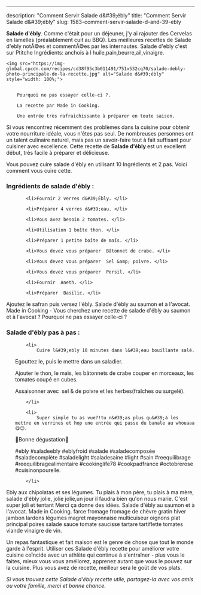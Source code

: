 ---
description: "Comment Servir Salade d&amp;#39;ébly"
title: "Comment Servir Salade d&amp;#39;ébly"
slug: 1583-comment-servir-salade-d-and-39-ebly

<p>
	<strong>Salade d&#39;ébly</strong>. 
	Comme c&#39;était pour un déjeuner, j&#39;y ai rajouter des Cervelas en lamelles (préalablement cuit au BBQ). Les meilleures recettes de Salade d&#39;ebly notÃ©es et commentÃ©es par les internautes. Salade d&#39;ebly c&#39;est sur Ptitche Ingrédients: anchois à l huile,pain,beurre,ail,vinaigre.
</p>
<p>
	
	<img src="https://img-global.cpcdn.com/recipes/cd38f95c3b011491/751x532cq70/salade-debly-photo-principale-de-la-recette.jpg" alt="Salade d&#39;ébly" style="width: 100%;">
	
	
		Pourquoi ne pas essayer celle-ci ?.
	
		La recette par Made in Cooking.
	
		Une entrée très rafraichissante à préparer en toute saison.
	
</p>

Si vous rencontrez récemment des problèmes dans la cuisine pour obtenir votre nourriture idéale, vous n'êtes pas seul. De nombreuses personnes ont un talent culinaire naturel, mais pas un savoir-faire tout à fait suffisant pour cuisiner avec excellence. Cette recette de <strong> Salade d&#39;ébly </strong> est un excellent début, très facile à préparer et délicieuse.

<!--inarticleads1-->

Vous pouvez cuire salade d&#39;ébly en utilisant 10 Ingrédients et 2 pas. Voici comment vous cuire cette.

<h3>Ingrédients de salade d&#39;ébly :</h3>

<ol>
	
		<li>Fournir 2 verres d&#39;Ébly. </li>
	
		<li>Préparer 4 verres d&#39;eau. </li>
	
		<li>Vous avez besoin 2 tomates. </li>
	
		<li>Utilisation 1 boîte thon. </li>
	
		<li>Préparer 1 petite boîte de maïs. </li>
	
		<li>Vous devez vous préparer  Bâtonnet de crabe. </li>
	
		<li>Vous devez vous préparer  Sel &amp; poivre. </li>
	
		<li>Vous devez vous préparer  Persil. </li>
	
		<li>Fournir  Aneth. </li>
	
		<li>Préparer  Basilic. </li>
	
</ol>

Ajoutez le safran puis versez l&#39;ébly. Salade d&#39;ébly au saumon et à l&#39;avocat. Made in Cooking - Vous cherchez une recette de salade d&#39;ébly au saumon et à l&#39;avocat ? Pourquoi ne pas essayer celle-ci ? 

<!--inarticleads2-->

<h3>Salade d&#39;ébly pas à pas :</h3>

<ol>
	
		<li>
			Cuire l&#39;ebly 10 minutes dans l&#39;eau bouillante salé.

Egouttez le, puis le mettre dans un saladier. 

Ajouter le thon, le maïs, les bâtonnets de crabe couper en morceaux, les tomates coupé en cubes.

Assaisonner avec  sel &amp; de poivre et les herbes(fraîches ou surgelé).
			
			
		</li>
	
		<li>
			Super simple tu as vue?!tu n&#39;as plus qu&#39;à les mettre en verrines et hop une entrée qui passe du banale au whouaaa 😋😉.

🌸Bonne dégustation🌸

#ebly #saladeebly #eblyfroid #salade #saladecomposée #saladecomplète #saladelight #saladesaine #light #sain #reequilibrage #reequilibragealimentaire #cookinglife78 #cookpadfrance #octobrerose #cuisinonpourelle.
			
			
		</li>
	
</ol>

Ebly aux chipolatas et ses légumes. Tu plais à mon père, tu plais à ma mère, salade d&#39;ébly jolie, jolie jolie,un jour il faudra bien qu&#39;on nous marie. C&#39;est super joli et tentant Merci ça donne des idées. Salade d&#39;ébly au saumon et à l&#39;avocat. Made in Cooking. farce fromage fromage de chèvre gratin hiver jambon lardons légumes magret mayonnaise multicuiseur oignons plat principal poires salade sauce tomate saucisse tartare tartiflette tomates viande vinaigre de vin. 

<!--inarticleads1-->

<p>
Un repas fantastique et fait maison est le genre de chose que tout le monde garde à l'esprit. Utiliser ces Salade d&#39;ébly recette pour améliorer votre cuisine coïncide avec un athlète qui continue à s'entraîner - plus vous le faites, mieux vous vous améliorez, apprenez autant que vous le pouvez sur la cuisine. Plus vous avez de recette, meilleur sera le goût de vos plats.
</p>

<p>
<i>Si vous trouvez cette Salade d&#39;ébly recette utile, partagez-la avec vos amis ou votre famille, merci et bonne chance.</i>
</p>
